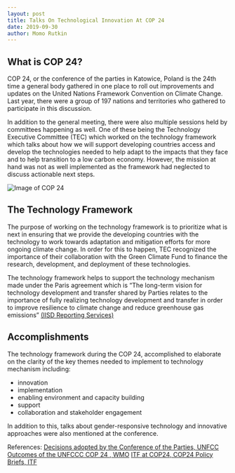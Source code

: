 ```yaml
---
layout: post
title: Talks On Technological Innovation At COP 24
date: 2019-09-30 
author: Momo Rutkin
---
```



## What is COP 24? 

COP 24, or the conference of the parties in Katowice, Poland is the 24th time a general body gathered in one place to roll out improvements and updates on the United Nations Framework Convention on Climate Change. Last year, there were a group of 197 nations and territories  who gathered to participate in this discussion.

 In addition to the general meeting, there were also multiple sessions held by committees happening as well. One of these being the Technology Executive Committee (TEC)  which worked on the technology framework which talks about how we will support developing countries access and develop the technologies needed to help adapt to the impacts that they face and to help transition to a low carbon economy. However, the mission at hand was not as well implemented as the framework had neglected to discuss actionable next steps.

 ![Image of COP 24](https://ane4bf-datap1.s3-eu-west-1.amazonaws.com/wmocms/s3fs-public/styles/featured_media_detail/public/event/featured_media/COP24.png?dJuxLLbMjG4qrHGSnwPxQ46zBoJaUcR8&itok=9qdRdliD)

## The Technology Framework

The purpose of working on the technology framework is to prioritize what is next in ensuring that we provide the developing countries with the technology to work towards adaptation and mitigation efforts for more ongoing climate change. In order for this to happen, TEC recognized the importance of their collaboration with the Green Climate Fund to finance the research, development, and deployment of these technologies. 

The technology framework helps to support the technology mechanism made under the Paris agreement which is  “The long-term vision for technology development and transfer shared by Parties relates to the importance of fully realizing technology development and transfer in order to improve resilience to climate change and reduce greenhouse gas emissions” [(IISD Reporting Services)][IISD]

## Accomplishments
The technology framework during the COP 24, accomplished to elaborate on the clarity of the key themes needed to implement to technology mechanism including: 



- innovation
- implementation 
- enabling environment and capacity building
- support
- collaboration and stakeholder engagement

In addition to this, talks about gender-responsive technology and innovative approaches were also mentioned at the conference. 

References:
[Decisions adopted by the Conference of the Parties, UNFCC][ccc]
[Outcomes of the UNFCCC COP 24 , WMO][wmo]
[ITF at COP24, COP24 Policy Briefs, ITF][itf]

[wmo]: https://www.wmo.int/edistrib_exped/grp_prs/_en/02151-2019-CLW-CLPA-CCA-UNFCCC-COP24-3rd_en.pdf
[ccc]: https://unfccc.int/sites/default/files/resource/cp2018_10_add2_advance.pdf#page=3
[IISD]: http://sdg.iisd.org/events/unfccc-cop-24/
[itf]: https://www.itf-oecd.org/cop24


